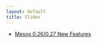 ```yaml
---
layout: default
title: Slides
---
```


* [Mesos 0.26/0.27 New Features](http://yun.baidu.com/s/1gezlett)
